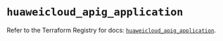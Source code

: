 # `huaweicloud_apig_application`

Refer to the Terraform Registry for docs: [`huaweicloud_apig_application`](https://registry.terraform.io/providers/huaweicloud/huaweicloud/1.71.1/docs/resources/apig_application).
